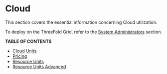 <h1> Cloud </h1>

This section covers the essential information concerning Cloud utilization.

To deploy on the ThreeFold Grid, refer to the [System Administrators](../../documentation/system_administrators/system_administrators.md) section.

**TABLE OF CONTENTS**

- [Cloud Units](./cloudunits.md)
- [Pricing](./pricing/pricing_toc.md)
- [Resource Units](./resource_units_calc_cloudunits.md)
- [Resource Units Advanced](./resourceunits_advanced.md)